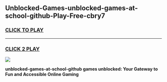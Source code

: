 
## Unblocked-Games-unblocked-games-at-school-github-Play-Free-cbry7
<h3>
<a href="https://premium76.site?title=unblocked-games-at-school-github&ref=18A">CLICK TO PLAY</a></h3>
<hr>

<h3>
<a href="https://premium76.site?title=unblocked-games-at-school-github&ref=18A">CLICK 2 PLAY</a>
  
</h3>

<a href="https://premium76.site?title=unblocked-games-at-school-github&ref=18A"><img src="https://clearcache.store/games.png"></a>


**unblocked-games-at-school-github games unblocked: Your Gateway to Fun and Accessible Online Gaming**
